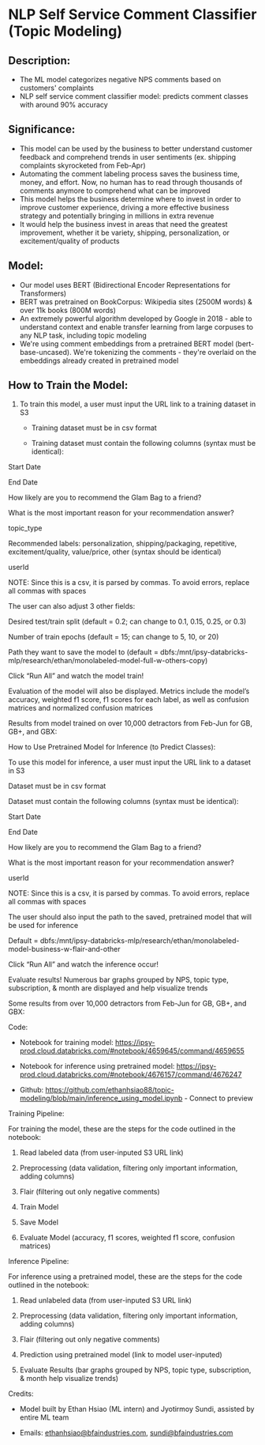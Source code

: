 # NLP Self Service Comment Classifier (Topic Modeling)

## Description: 
- The ML model categorizes negative NPS comments based on customers' complaints 
- NLP self service comment classifier model: predicts comment classes with around 90% accuracy <br />

## Significance: 
- This model can be used by the business to better understand customer feedback and comprehend trends in user sentiments (ex. shipping complaints skyrocketed from Feb-Apr) 
- Automating the comment labeling process saves the business time, money, and effort. Now, no human has to read through thousands of comments anymore to comprehend what can be improved
- This model helps the business determine where to invest in order to improve customer experience, driving a more effective business strategy and potentially bringing in millions in extra revenue
- It would help the business invest in areas that need the greatest improvement, whether it be variety, shipping, personalization, or excitement/quality of products <br />


## Model: 
- Our model uses BERT (Bidirectional Encoder Representations for Transformers) 
- BERT was pretrained on BookCorpus: Wikipedia sites (2500M words) & over 11k books (800M words) 
- An extremely powerful algorithm developed by Google in 2018 - able to understand context and enable transfer learning from large corpuses to any NLP task, including topic modeling
- We're using comment embeddings from a pretrained BERT model (bert-base-uncased). We're tokenizing the comments - they're overlaid on the embeddings already created in pretrained model <br />


## How to Train the Model:

1. To train this model, a user must input the URL link to a training dataset in S3

   - Training dataset must be in csv format

   - Training dataset must contain the following columns (syntax must be identical):

Start Date

End Date

How likely are you to recommend the Glam Bag to a friend?

What is the most important reason for your recommendation answer?

topic_type

Recommended labels: personalization, shipping/packaging, repetitive, excitement/quality, value/price, other (syntax should be identical)

userId

NOTE: Since this is a csv, it is parsed by commas. To avoid errors, replace all commas with spaces

The user can also adjust 3 other fields:

Desired test/train split (default = 0.2; can change to 0.1, 0.15, 0.25, or 0.3)

Number of train epochs (default = 15; can change to 5, 10, or 20)

Path they want to save the model to (default = dbfs:/mnt/ipsy-databricks-mlp/research/ethan/monolabeled-model-full-w-others-copy)

Click “Run All” and watch the model train! 

Evaluation of the model will also be displayed. Metrics include the model’s accuracy, weighted f1 score, f1 scores for each label, as well as confusion matrices and normalized confusion matrices

Results from model trained on over 10,000 detractors from Feb-Jun for GB, GB+, and GBX:




 

 

How to Use Pretrained Model for Inference (to Predict Classes):

To use this model for inference, a user must input the URL link to a dataset in S3

Dataset must be in csv format

Dataset must contain the following columns (syntax must be identical):

Start Date

End Date

How likely are you to recommend the Glam Bag to a friend?

What is the most important reason for your recommendation answer?

userId

NOTE: Since this is a csv, it is parsed by commas. To avoid errors, replace all commas with spaces

The user should also input the path to the saved, pretrained model that will be used for inference

Default = dbfs:/mnt/ipsy-databricks-mlp/research/ethan/monolabeled-model-business-w-flair-and-other

Click “Run All” and watch the inference occur! 

Evaluate results! Numerous bar graphs grouped by NPS, topic type, subscription, & month are displayed and help visualize trends

Some results from over 10,000 detractors from Feb-Jun for GB, GB+, and GBX:








Code:

- Notebook for training model: https://ipsy-prod.cloud.databricks.com/#notebook/4659645/command/4659655

- Notebook for inference using pretrained model: https://ipsy-prod.cloud.databricks.com/#notebook/4676157/command/4676247

- Github: https://github.com/ethanhsiao88/topic-modeling/blob/main/inference_using_model.ipynb - Connect to preview 

 


Training Pipeline:

For training the model, these are the steps for the code outlined in the notebook:

1. Read labeled data (from user-inputed S3 URL link)

2. Preprocessing (data validation, filtering only important information, adding columns)

3. Flair (filtering out only negative comments)

4. Train Model

5. Save Model

6. Evaluate Model (accuracy, f1 scores, weighted f1 score, confusion matrices)




Inference Pipeline: 

For inference using a pretrained model, these are the steps for the code outlined in the notebook:

1. Read unlabeled data (from user-inputed S3 URL link)

2. Preprocessing (data validation, filtering only important information, adding columns)

3. Flair (filtering out only negative comments)

4. Prediction using pretrained model (link to model user-inputed)

5. Evaluate Results (bar graphs grouped by NPS, topic type, subscription, & month help visualize trends)

 


Credits:

- Model built by Ethan Hsiao (ML intern) and Jyotirmoy Sundi, assisted by entire ML team

- Emails: ethanhsiao@bfaindustries.com, sundi@bfaindustries.com
